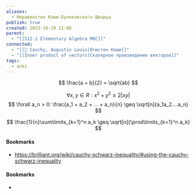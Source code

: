 ```yaml
---
aliases:
  - Неравенство Коши-Буняковского-Шварца
publish: true
created: 2023-10-29 11:08
parent:
  - "[[512.1 Elementary Algebra MOC]]"
connected:
  - "[[👤 Cauchy, Augustin Louis|Огюстен Коши]]"
  - "[[Inner product of vectors|Скалярное произведение векторов]]"
tags:
  - anki
---
```

$$
\frac{a + b}{2} = \sqrt{ab}
$$

$$
\forall x, y \in R: x^2 + y^2 \geq 2|xy| 
$$
$$
\forall a_n > 0: \frac{a_1 + a_2 + ... + a_n}{n} \geq \sqrt[n]{a_1a_2....a_n}
$$

$$
\frac{1}{n}\sum\limits_{k=1}^n a_k \geq \sqrt[n]{\prod\limits_{k=1}^n a_k}
$$


#### Bookmarks
- https://brilliant.org/wiki/cauchy-schwarz-inequality/#using-the-cauchy-schwarz-inequality











#### Bookmarks
- 

